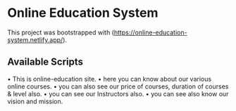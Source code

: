 # Online Education System

This project was bootstrapped with (https://online-education-system.netlify.app/).

## Available Scripts

   • This is online-education site.
   • here you can know about our various online courses.
   • you can also see our price of courses, duration of courses & level  also.
   • you can see our Instructors also.
   • you can see also know our vision and mission.
